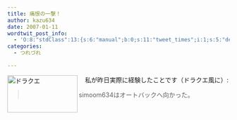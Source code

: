 ```yaml
---
title: 痛恨の一撃！
author: kazu634
date: 2007-01-11
wordtwit_post_info:
  - 'O:8:"stdClass":13:{s:6:"manual";b:0;s:11:"tweet_times";i:1;s:5:"delay";i:0;s:7:"enabled";i:1;s:10:"separation";s:2:"60";s:7:"version";s:3:"3.7";s:14:"tweet_template";b:0;s:6:"status";i:2;s:6:"result";a:0:{}s:13:"tweet_counter";i:2;s:13:"tweet_log_ids";a:1:{i:0;i:2727;}s:9:"hash_tags";a:0:{}s:8:"accounts";a:1:{i:0;s:7:"kazu634";}}'
categories:
  - つれづれ

---
```

<div class="section">
<p>
<a href="http://image.blog.livedoor.jp/simoom634/imgs/d/6/d63a4a82.png" onclick="__gaTracker('send', 'event', 'outbound-article', 'http://image.blog.livedoor.jp/simoom634/imgs/d/6/d63a4a82.png', '');" target="_blank"><img width="159" align="left" alt="ドラクエ" src="http://image.blog.livedoor.jp/simoom634/imgs/d/6/d63a4a82-s.png" class="pict" height="85" border="0" /></a>
</p>
  
<p>
    　私が昨日実際に経験したことです（ドラクエ風に）:
</p>
  
<blockquote>
<p>
      simoom634はオートバックへ向かった。
</p>
</blockquote>
</div>
